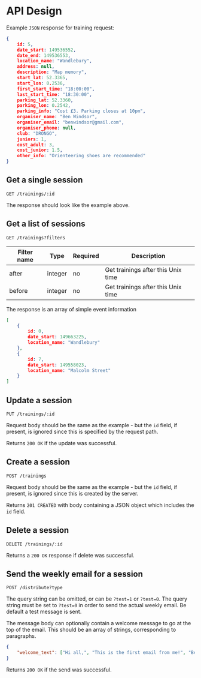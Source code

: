 # API Design
Example `JSON` response for training request:
```Json
{
    id: 5,
    date_start: 149536552,
    date_end: 149536553,
    location_name: "Wandlebury",
    address: null,
    description: "Map memory",
    start_lat: 52.3365,
    start_lon: 0.2536,
    first_start_time: "18:00:00",
    last_start_time: "18:30:00",
    parking_lat: 52.3360,
    parking_lon: 0.2542,
    parking_info: "Cost £3. Parking closes at 10pm",
    organiser_name: "Ben Windsor",
    organiser_email: "benwindsor@gmail.com",
    organiser_phone: null,
    club: "DRONGO",
    juniors: 1,
    cost_adult: 3,
    cost_junior: 1.5,
    other_info: "Orienteering shoes are recommended"
}
```

## Get a single session
`GET /trainings/:id`

The response should look like the example above.

## Get a list of sessions
`GET /trainings?filters`

Filter name | Type | Required | Description
----------- | ---- | -------- | -----------
after | integer | no | Get trainings after this Unix time
before | integer | no | Get trainings after this Unix time

The response is an array of simple event information
```Json
[
    {
        id: 0,
        date_start: 149663225,
        location_name: "Wandlebury"
    },
    {
        id: 7,
        date_start: 149558023,
        location_name: "Malcolm Street"
    }
]
```

## Update a session
`PUT /trainings/:id`

Request body should be the same as the example - but the `id` field, if present, is ignored since this is specified by the request path.

Returns `200 OK` if the update was successful.

## Create a session
`POST /trainings`

Request body should be the same as the example - but the `id` field, if present, is ignored since this is created by the server.

Returns `201 CREATED` with body containing a JSON object which includes the `id` field.

## Delete a session
`DELETE /trainings/:id`

Returns a `200 OK` response if delete was successful.

## Send the weekly email for a session
`POST /distribute?type`

The query string can be omitted, or can be `?test=1` or `?test=0`. The query string must be set to `?test=0` in order to send the actual weekly email. Be default a test message is sent.

The message body can optionally contain a welcome message to go at the top of the email. This should be an array of strings, corresponding to paragraphs.
```Json
{
    "welcome_text": ["Hi all,", "This is the first email from me!", "Ben"]
}
```

Returns `200 OK` if the send was successful.